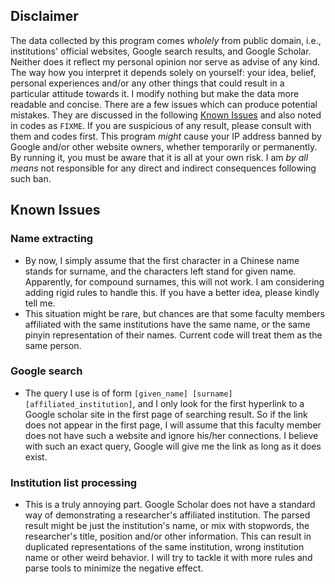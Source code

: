 ## Disclaimer
The data collected by this program comes *wholely* from public domain, i.e., institutions' official websites, Google search results, and
Google Scholar. Neither does it reflect my personal opinion nor serve as advise of any kind. The way how you interpret it
depends solely on yourself: your idea, belief, personal experiences and/or any other things that could result in a particular
attitude towards it. I modify nothing but make the data more readable and concise. There are a few issues which can produce potential
mistakes. They are discussed in the following [Known Issues](#Known-Issues) and also noted in codes as `FIXME`. If you are suspicious of any result, please consult with them and codes first. This program *might* cause your IP address banned by Google and/or other website owners, whether temporarily or permanently. By running it, you must be aware that it is all at your own risk. I am *by all means* not responsible for any direct and indirect consequences following such ban.

## Known Issues
### Name extracting
- By now, I simply assume that the first character in a Chinese name stands for surname, and the characters left stand for given name.
Apparently, for compound surnames, this will not work. I am considering adding rigid rules to handle this. If you have a better idea, please kindly tell me.
- This situation might be rare, but chances are that some faculty members affiliated with the same institutions have the same name, or the same pinyin representation of their names. Current code will treat them as the same person.
### Google search
- The query I use is of form `[given_name] [surname] [affiliated_institution]`, and I only look for the first hyperlink to a Google scholar site in the first page of searching result. So if the link does not appear in the first page, I will assume that this faculty member does not have such a website and ignore his/her connections. I believe with such an exact query, Google will give me the link as long as it does exist.
### Institution list processing
- This is a truly annoying part. Google Scholar does not have a standard way of demonstrating a researcher's affiliated institution. The parsed result might be just the institution's name, or mix with stopwords, the researcher's title, position and/or other information. This can result in duplicated representations of the same institution, wrong institution name or other weird behavior. I will try to tackle it with more rules and parse tools to minimize the negative effect.